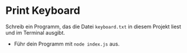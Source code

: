 # Print Keyboard

Schreib ein Programm, das die Datei `keyboard.txt` in diesem Projekt liest und im Terminal ausgibt.

-   Führ dein Programm mit `node index.js` aus.
